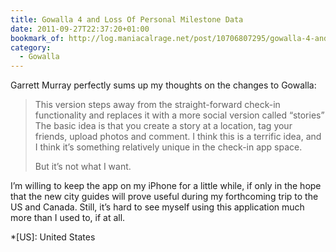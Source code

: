 ```yaml
---
title: Gowalla 4 and Loss Of Personal Milestone Data
date: 2011-09-27T22:37:20+01:00
bookmark_of: http://log.maniacalrage.net/post/10706807295/gowalla-4-and-loss-of-personal-milestone-data
category:
  - Gowalla
---
```

Garrett Murray perfectly sums up my thoughts on the changes to Gowalla:

> This version steps away from the straight-forward check-in functionality and replaces it with a more social version called “stories” The basic idea is that you create a story at a location, tag your friends, upload photos and comment. I think this is a terrific idea, and I think it’s something relatively unique in the check-in app space.
>
> But it’s not what I want.

I’m willing to keep the app on my iPhone for a little while, if only in the hope that the new city guides will prove useful during my forthcoming trip to the US and Canada. Still, it’s hard to see myself using this application much more than I used to, if at all.

*[US]: United States
